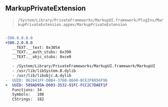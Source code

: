 ## MarkupPrivateExtension

> `/System/Library/PrivateFrameworks/MarkupUI.framework/PlugIns/MarkupPrivateExtension.appex/MarkupPrivateExtension`

```diff

-506.0.0.0.0
+506.2.0.0.0
   __TEXT.__text: 0x3054
   __TEXT.__auth_stubs: 0x390
   __TEXT.__objc_stubs: 0xce0

   - /System/Library/PrivateFrameworks/MarkupUI.framework/MarkupUI
   - /usr/lib/libSystem.B.dylib
   - /usr/lib/libobjc.A.dylib
-  UUID: 062641FF-DBB4-376B-8660-BCE2FB056F96
+  UUID: 589AD95A-D603-3532-91FC-FCC2C7DAEF1F
   Functions: 34
   Symbols:   108
   CStrings:  182

```
